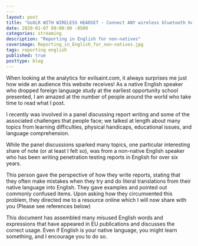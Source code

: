 ```yaml
---
---
layout: post
title: "GoXLR WITH WIRELESS HEADSET - Connect ANY wireless bluetooth headphones"
date: 2020-01-07 09:00:00 -0500
categories: streaming
description: "Reporting in English for non-natives"
coverimage: Reporting_in_English_for_non-natives.jpg
tags: reporting english
published: true
posttype: blog
---
```

When looking at the analytics for evilsaint.com, it always surprises me just how wide an audience this website receives! As a native English speaker who dropped foreign language study at the earliest opportunity school presented, I am amazed at the number of people around the world who take time to read what I post. 

I recently was involved in a panel discussing report writing and some of the associated challenges that people face; we talked at length about many topics from learning difficulties, physical handicaps, educational issues, and language comprehension. 

While the panel discussions sparked many topics, one particular interesting share of note (or at least I felt so), was from a non-native English speaker who has been writing penetration testing reports in English for over six years. 

This person gave the perspective of how they write reports, stating that they often make mistakes when they try and do literal translations from their native language into English. They gave examples and pointed out commonly confused items. Upon asking how they circumvented this problem, they directed me to a resource online which I will now share with you (Please see references below)

This document has assembled many misused English words and expressions that have appeared in EU publications and discusses the correct usage. Even if English is your native language, you might learn something, and I encourage you to do so.
